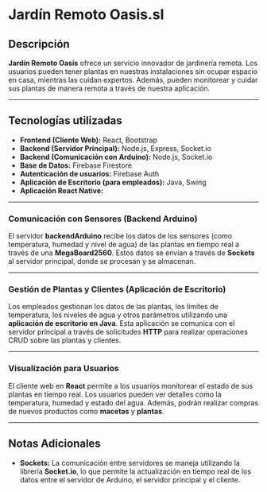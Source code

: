 # Jardín Remoto Oasis.sl

## Descripción

**Jardín Remoto Oasis** ofrece un servicio innovador de jardinería remota. Los usuarios pueden tener plantas en nuestras instalaciones sin ocupar espacio en casa, mientras las cuidan expertos. Además, pueden monitorear y cuidar sus plantas de manera remota a través de nuestra aplicación.

---

## Tecnologías utilizadas

- **Frontend (Cliente Web):** React, Bootstrap
- **Backend (Servidor Principal):** Node.js, Express, Socket.io
- **Backend (Comunicación con Arduino):** Node.js, Socket.io
- **Base de Datos:** Firebase Firestore
- **Autenticación de usuarios:** Firebase Auth
- **Aplicación de Escritorio (para empleados):** Java, Swing
- **Aplicación React Native:**
  
---
  
### Comunicación con Sensores (Backend Arduino)

El servidor **backendArduino** recibe los datos de los sensores (como temperatura, humedad y nivel de agua) de las plantas en tiempo real a través de una **MegaBoard2560**. Estos datos se envían a través de **Sockets** al servidor principal, donde se procesan y se almacenan.

---

### Gestión de Plantas y Clientes (Aplicación de Escritorio)

Los empleados gestionan los datos de las plantas, los límites de temperatura, los niveles de agua y otros parámetros utilizando una **aplicación de escritorio en Java**. Esta aplicación se comunica con el servidor principal a través de solicitudes **HTTP** para realizar operaciones CRUD sobre las plantas y clientes.

---

### Visualización para Usuarios

El cliente web en **React** permite a los usuarios monitorear el estado de sus plantas en tiempo real. Los usuarios pueden ver detalles como la temperatura, humedad y estado del agua. Además, podrán realizar compras de nuevos productos como **macetas** y **plantas**.

---

## Notas Adicionales

- **Sockets:** La comunicación entre servidores se maneja utilizando la librería **Socket.io**, lo que permite la actualización en tiempo real de los datos entre el servidor de Arduino, el servidor principal y el cliente.

